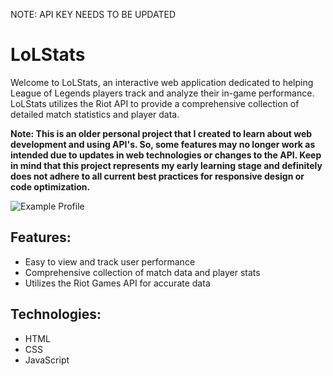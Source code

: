 NOTE: API KEY NEEDS TO BE UPDATED
# LoLStats

Welcome to LoLStats, an interactive web application dedicated to helping League of Legends players track and analyze their in-game performance. LoLStats utilizes the Riot API to provide a comprehensive collection of detailed match statistics and player data.

**Note: This is an older personal project that I created to learn about web development and using API's. So, some features may no longer work as intended due to updates in web technologies or changes to the API. Keep in mind that this project represents my early learning stage and definitely does not adhere to all current best practices for responsive design or code optimization.**

![Example Profile](/assets/lolstats.png)

## Features:

- Easy to view and track user performance
- Comprehensive collection of match data and player stats
- Utilizes the Riot Games API for accurate data

## Technologies:

- HTML
- CSS
- JavaScript
